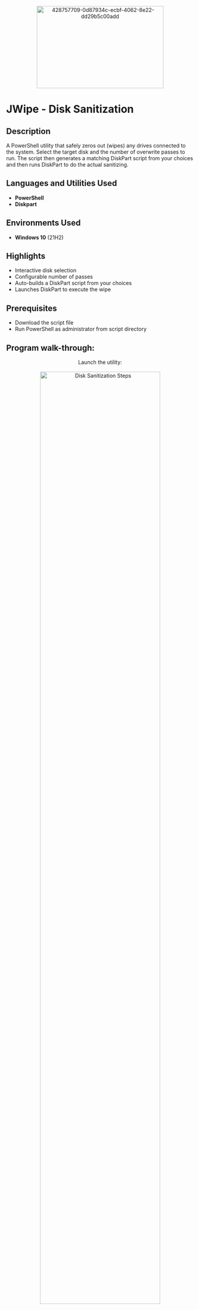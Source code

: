 <p align="center">
<img width="340" height="220" alt="428757709-0d87934c-ecbf-4062-8e22-dd29b5c00add" src="https://github.com/user-attachments/assets/6f9f55e7-2bd5-481b-a19c-5eccf86a1a2e" alt="Microsoft PowerShell Logo" />
</p>

<h1>JWipe - Disk Sanitization</h1>

<h2>Description</h2>
A PowerShell utility that safely zeros out (wipes) any drives connected to the system. Select the target disk and the number of overwrite passes to run. The script then generates a matching DiskPart script from your choices and then runs DiskPart to do the actual sanitizing.
<br />


<h2>Languages and Utilities Used</h2>

- <b>PowerShell</b> 
- <b>Diskpart</b>

<h2>Environments Used</h2>

- <b>Windows 10</b> (21H2)

<h2>Highlights</h2>

- Interactive disk selection
- Configurable number of passes
- Auto-builds a DiskPart script from your choices
- Launches DiskPart to execute the wipe

<h2>Prerequisites</h2>

- Download the script file
- Run PowerShell as administrator from script directory

<h2>Program walk-through:</h2>

<p align="center">
Launch the utility: <br/>
<br />
<img src="https://github.com/user-attachments/assets/dea89e9c-f46d-4516-b8de-4b706b3d19e8" height="80%" width="80%" alt="Disk Sanitization Steps"/>
  
   ```cmd
   Powershell .\JWipe.ps1
   ```

---

<p align="center">
Select the disk:  <br/>
<br />
<img src="https://github.com/user-attachments/assets/0bb6dced-5dcd-4a7d-8bf6-b36815ecfa10" height="80%" width="80%" alt="Disk Sanitization Steps"/>

---

<p align="center">
Enter the number of passes (recommended 10): <br/>
<br />
<img src="https://github.com/user-attachments/assets/b4d4ad1f-7d7f-4eb9-8183-32f7a2541b33" height="80%" width="80%" alt="Disk Sanitization Steps"/>

---

<p align="center">
Confirm your selection:  <br/>
<br />
<img src="https://github.com/user-attachments/assets/e0ff5177-cd6b-4005-8120-b707e62cd26d" height="80%" width="80%" alt="Disk Sanitization Steps"/>
  
   ```cmd
   confirm
   ```

---

<p align="center">
Wait for process to complete (may take some time):  <br/>
<br />
<img src="https://github.com/user-attachments/assets/f07d35fc-388f-415b-af47-8131aefc218a" height="80%" width="80%" alt="Disk Sanitization Steps"/>

---

<p align="center">
Sanitization complete:  <br/>
<br />
<img src="https://github.com/user-attachments/assets/6d66e41c-8011-4269-bf48-4e48d23d91aa" height="80%" width="80%" alt="Disk Sanitization Steps"/>

---

<p align="center">
Congratulations! Hopefully, the Sanitization has been completed without any errors.

---

<p align="center">
Observe the wiped disk:  <br/>
<br />
<img src="https://github.com/user-attachments/assets/7bc91918-b6e7-4320-a5bf-a31653270ddc" width="80%" alt="Disk Sanitization Steps"/>
</p>
<br />
